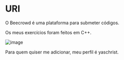 # URI

<p> O Beecrowd é uma plataforma para submeter códigos. 
<p> Os meus exercícios foram feitos em C++.

![image](https://user-images.githubusercontent.com/88407056/179798203-1c1a6be7-720b-4a6a-b88e-a1bd38f793d3.png)

Para quem quiser me adicionar, meu perfil é yaschrist.
